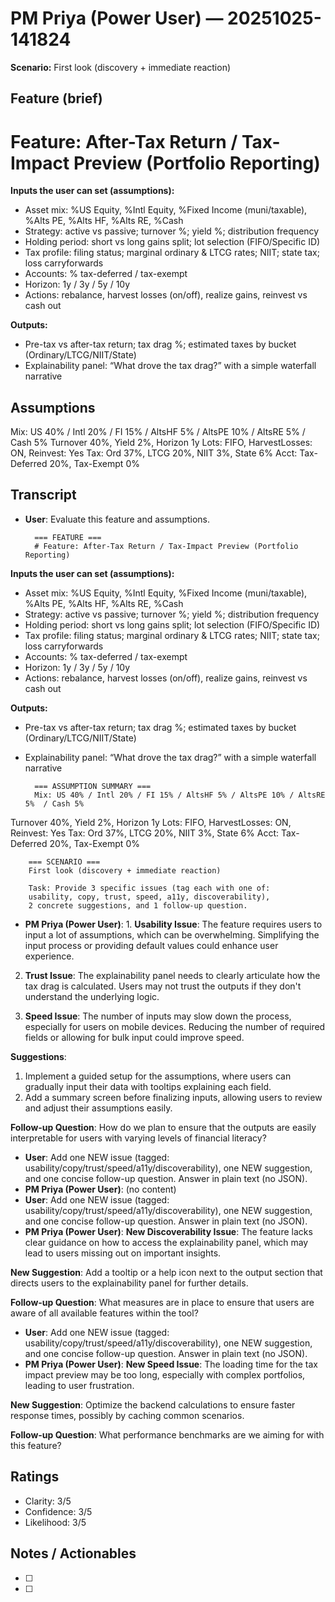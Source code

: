 # PM Priya (Power User) — 20251025-141824
**Scenario:** First look (discovery + immediate reaction)

## Feature (brief)
# Feature: After-Tax Return / Tax-Impact Preview (Portfolio Reporting)

**Inputs the user can set (assumptions):**
- Asset mix: %US Equity, %Intl Equity, %Fixed Income (muni/taxable), %Alts PE, %Alts HF, %Alts RE, %Cash
- Strategy: active vs passive; turnover %; yield %; distribution frequency
- Holding period: short vs long gains split; lot selection (FIFO/Specific ID)
- Tax profile: filing status; marginal ordinary & LTCG rates; NIIT; state tax; loss carryforwards
- Accounts: % tax-deferred / tax-exempt
- Horizon: 1y / 3y / 5y / 10y
- Actions: rebalance, harvest losses (on/off), realize gains, reinvest vs cash out

**Outputs:**
- Pre-tax vs after-tax return; tax drag %; estimated taxes by bucket (Ordinary/LTCG/NIIT/State)
- Explainability panel: “What drove the tax drag?” with a simple waterfall narrative

## Assumptions
Mix: US 40% / Intl 20% / FI 15% / AltsHF 5% / AltsPE 10% / AltsRE 5%  / Cash 5%
Turnover 40%, Yield 2%, Horizon 1y
Lots: FIFO, HarvestLosses: ON, Reinvest: Yes
Tax: Ord 37%, LTCG 20%, NIIT 3%, State 6%
Acct: Tax-Deferred 20%, Tax-Exempt 0%

## Transcript
- **User**: Evaluate this feature and assumptions.

        === FEATURE ===
        # Feature: After-Tax Return / Tax-Impact Preview (Portfolio Reporting)

**Inputs the user can set (assumptions):**
- Asset mix: %US Equity, %Intl Equity, %Fixed Income (muni/taxable), %Alts PE, %Alts HF, %Alts RE, %Cash
- Strategy: active vs passive; turnover %; yield %; distribution frequency
- Holding period: short vs long gains split; lot selection (FIFO/Specific ID)
- Tax profile: filing status; marginal ordinary & LTCG rates; NIIT; state tax; loss carryforwards
- Accounts: % tax-deferred / tax-exempt
- Horizon: 1y / 3y / 5y / 10y
- Actions: rebalance, harvest losses (on/off), realize gains, reinvest vs cash out

**Outputs:**
- Pre-tax vs after-tax return; tax drag %; estimated taxes by bucket (Ordinary/LTCG/NIIT/State)
- Explainability panel: “What drove the tax drag?” with a simple waterfall narrative

        === ASSUMPTION SUMMARY ===
        Mix: US 40% / Intl 20% / FI 15% / AltsHF 5% / AltsPE 10% / AltsRE 5%  / Cash 5%
Turnover 40%, Yield 2%, Horizon 1y
Lots: FIFO, HarvestLosses: ON, Reinvest: Yes
Tax: Ord 37%, LTCG 20%, NIIT 3%, State 6%
Acct: Tax-Deferred 20%, Tax-Exempt 0%

        === SCENARIO ===
        First look (discovery + immediate reaction)

        Task: Provide 3 specific issues (tag each with one of:
        usability, copy, trust, speed, a11y, discoverability),
        2 concrete suggestions, and 1 follow-up question.
- **PM Priya (Power User)**: 1. **Usability Issue**: The feature requires users to input a lot of assumptions, which can be overwhelming. Simplifying the input process or providing default values could enhance user experience. 

2. **Trust Issue**: The explainability panel needs to clearly articulate how the tax drag is calculated. Users may not trust the outputs if they don't understand the underlying logic. 

3. **Speed Issue**: The number of inputs may slow down the process, especially for users on mobile devices. Reducing the number of required fields or allowing for bulk input could improve speed. 

**Suggestions**: 
1. Implement a guided setup for the assumptions, where users can gradually input their data with tooltips explaining each field. 
2. Add a summary screen before finalizing inputs, allowing users to review and adjust their assumptions easily. 

**Follow-up Question**: How do we plan to ensure that the outputs are easily interpretable for users with varying levels of financial literacy?
- **User**: Add one NEW issue (tagged: usability/copy/trust/speed/a11y/discoverability), one NEW suggestion, and one concise follow-up question. Answer in plain text (no JSON).
- **PM Priya (Power User)**: (no content)
- **User**: Add one NEW issue (tagged: usability/copy/trust/speed/a11y/discoverability), one NEW suggestion, and one concise follow-up question. Answer in plain text (no JSON).
- **PM Priya (Power User)**: **New Discoverability Issue**: The feature lacks clear guidance on how to access the explainability panel, which may lead to users missing out on important insights. 

**New Suggestion**: Add a tooltip or a help icon next to the output section that directs users to the explainability panel for further details. 

**Follow-up Question**: What measures are in place to ensure that users are aware of all available features within the tool?
- **User**: Add one NEW issue (tagged: usability/copy/trust/speed/a11y/discoverability), one NEW suggestion, and one concise follow-up question. Answer in plain text (no JSON).
- **PM Priya (Power User)**: **New Speed Issue**: The loading time for the tax impact preview may be too long, especially with complex portfolios, leading to user frustration. 

**New Suggestion**: Optimize the backend calculations to ensure faster response times, possibly by caching common scenarios. 

**Follow-up Question**: What performance benchmarks are we aiming for with this feature?

## Ratings
- Clarity: 3/5
- Confidence: 3/5
- Likelihood: 3/5

## Notes / Actionables
- [ ]
- [ ]
